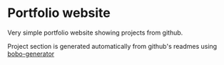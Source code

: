 # Portfolio website

Very simple portfolio website showing projects from github.

Project section is generated automatically from github's readmes using [bobo-generator](https://github.com/mllukasik/bobo-generator)
